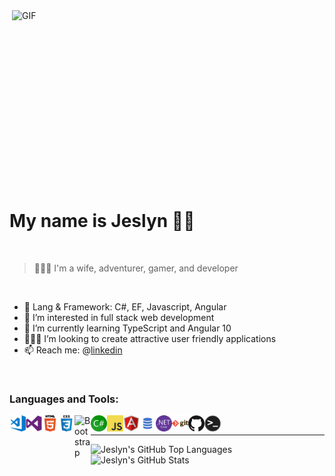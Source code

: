 <img align="right" alt="GIF" src="https://media.giphy.com/media/ZAaaCK5RhUWxG/giphy.gif" width="500" height="320"/>

# My name is Jeslyn 👋🏻

<br/>

> 👩🏻‍💻 I'm a wife, adventurer, gamer, and developer

<br/>

<!-- - ✍🏻 You can find my projects in my portfolio -->
- 🔨 Lang & Framework: C#, EF, Javascript, Angular
- 💭 I’m interested in full stack web development
- 🌱 I’m currently learning TypeScript and Angular 10
- 👷🏻‍♀️ I’m looking to create attractive user friendly applications
- 📫 Reach me: @[linkedin]

<br/>

### Languages and Tools:

<img align="left" alt="Visual Studio Code" width="26px" src="https://raw.githubusercontent.com/github/explore/80688e429a7d4ef2fca1e82350fe8e3517d3494d/topics/visual-studio-code/visual-studio-code.png" />
<img align="left" alt="Visual Studio Community" width="26px" src="https://github.com/devicons/devicon/blob/master/icons/visualstudio/visualstudio-plain.svg" />
<img align="left" alt="HTML5" width="26px" src="https://raw.githubusercontent.com/github/explore/80688e429a7d4ef2fca1e82350fe8e3517d3494d/topics/html/html.png" />
<img align="left" alt="CSS3" width="26px" src="https://raw.githubusercontent.com/github/explore/80688e429a7d4ef2fca1e82350fe8e3517d3494d/topics/css/css.png" />
<img align="left" alt="Bootstrap" width="26px" src="https://raw.githubusercontent.com/jmnote/z-icons/master/svg/bootstrap.svg" />
<img align="left" alt="CSharp" width="26px" src="https://raw.githubusercontent.com/github/explore/80688e429a7d4ef2fca1e82350fe8e3517d3494d/topics/csharp/csharp.png" />
<img align="left" alt="JavaScript" width="26px" src="https://raw.githubusercontent.com/github/explore/80688e429a7d4ef2fca1e82350fe8e3517d3494d/topics/javascript/javascript.png" />
<img align="left" alt="Angular" width="26px" src="https://github.com/devicons/devicon/blob/master/icons/angularjs/angularjs-original.svg" />
<!--<img align="left" alt="Node.js" width="26px" src="https://raw.githubusercontent.com/github/explore/80688e429a7d4ef2fca1e82350fe8e3517d3494d/topics/nodejs/nodejs.png" />-->
<img align="left" alt="SQL" width="26px" src="https://raw.githubusercontent.com/github/explore/80688e429a7d4ef2fca1e82350fe8e3517d3494d/topics/sql/sql.png" />
<img align="left" alt="DotNetCore" width="26px" src="https://github.com/devicons/devicon/blob/master/icons/dotnetcore/dotnetcore-original.svg" />
<img align="left" alt="Git" width="26px" src="https://raw.githubusercontent.com/github/explore/80688e429a7d4ef2fca1e82350fe8e3517d3494d/topics/git/git.png" />
<img align="left" alt="GitHub" width="26px" src="https://raw.githubusercontent.com/github/explore/78df643247d429f6cc873026c0622819ad797942/topics/github/github.png" />
<img align="left" alt="Terminal" width="26px" src="https://raw.githubusercontent.com/github/explore/80688e429a7d4ef2fca1e82350fe8e3517d3494d/topics/terminal/terminal.png" />

<br/>

---

<img align="left" alt="Jeslyn's GitHub Top Languages" src="https://github-readme-stats.vercel.app/api/top-langs/?username=jeslynwhite&show_icons=true&theme=dracula" />

<img align="left" alt="Jeslyn's GitHub Stats" src="https://github-readme-stats.vercel.app/api?username=jeslynwhite&show_icons=true&theme=dracula" />
<!-- src="https://github-readme-stats.vercel.app/api?username=jeslynwhite&show_icons=true&theme=dracula&hide=stars,issues"  -->

[linkedin]: https://linkedin.com/in/jeslyn-white
